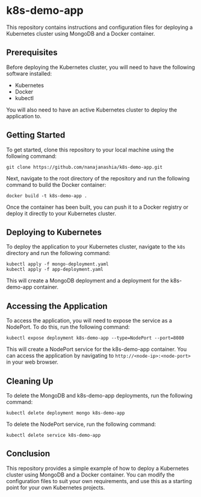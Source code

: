 # k8s-demo-app

This repository contains instructions and configuration files for deploying a Kubernetes cluster using MongoDB and a Docker container.

## Prerequisites

Before deploying the Kubernetes cluster, you will need to have the following software installed:

- Kubernetes
- Docker
- kubectl

You will also need to have an active Kubernetes cluster to deploy the application to.

## Getting Started

To get started, clone this repository to your local machine using the following command:

```
git clone https://github.com/nanajanashia/k8s-demo-app.git
```

Next, navigate to the root directory of the repository and run the following command to build the Docker container:

```
docker build -t k8s-demo-app .
```

Once the container has been built, you can push it to a Docker registry or deploy it directly to your Kubernetes cluster.

## Deploying to Kubernetes

To deploy the application to your Kubernetes cluster, navigate to the `k8s` directory and run the following command:

```
kubectl apply -f mongo-deployment.yaml
kubectl apply -f app-deployment.yaml
```

This will create a MongoDB deployment and a deployment for the k8s-demo-app container.

## Accessing the Application

To access the application, you will need to expose the service as a NodePort. To do this, run the following command:

```
kubectl expose deployment k8s-demo-app --type=NodePort --port=8080
```

This will create a NodePort service for the k8s-demo-app container. You can access the application by navigating to `http://<node-ip>:<node-port>` in your web browser.

## Cleaning Up

To delete the MongoDB and k8s-demo-app deployments, run the following command:

```
kubectl delete deployment mongo k8s-demo-app
```

To delete the NodePort service, run the following command:

```
kubectl delete service k8s-demo-app
```

## Conclusion

This repository provides a simple example of how to deploy a Kubernetes cluster using MongoDB and a Docker container. You can modify the configuration files to suit your own requirements, and use this as a starting point for your own Kubernetes projects.

